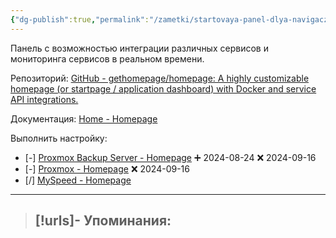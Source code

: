 ```yaml
---
{"dg-publish":true,"permalink":"/zametki/startovaya-panel-dlya-navigaczii-homepage/","created":"2024-08-24 22:38","updated":"2024-09-16T01:10:33+03:00"}
---
```


Панель с возможностью интеграции различных сервисов и мониторинга сервисов в реальном времени.

Репозиторий: [GitHub - gethomepage/homepage: A highly customizable homepage (or startpage / application dashboard) with Docker and service API integrations.](https://github.com/gethomepage/homepage)

Документация: [Home - Homepage](https://gethomepage.dev/latest/)

Выполнить настройку:
- [-] [Proxmox Backup Server - Homepage](https://gethomepage.dev/latest/widgets/services/proxmoxbackupserver/) ➕ 2024-08-24 ❌ 2024-09-16
- [-] [Proxmox - Homepage](https://gethomepage.dev/latest/widgets/services/proxmox/) ❌ 2024-09-16
- [/] [MySpeed - Homepage](https://gethomepage.dev/latest/widgets/services/myspeed/)

---
> [!urls]- Упоминания:
> - 
